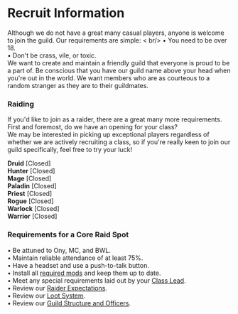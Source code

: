 # Recruit Information

Although we do not have a great many casual players, anyone is welcome to join the guild. Our requirements are simple: < br/>
• You need to be over 18. <br />
• Don't be crass, vile, or toxic. <br />
We want to create and maintain a friendly guild that everyone is proud to be a part of. Be conscious that you have our guild name above your head when you're out in the world. We want members who are as courteous to a random stranger as they are to their guildmates.

### Raiding
If you'd like to join as a raider, there are a great many more requirements. First and foremost, do we have an opening for your class? <br />
We may be interested in picking up exceptional players regardless of whether we are actively recruiting a class, so if you're really keen to join our guild specifically, feel free to try your luck!

**Druid** [Closed] <br />
**Hunter** [Closed] <br />
**Mage** [Closed] <br />
**Paladin** [Closed] <br />
**Priest** [Closed] <br />
**Rogue** [Closed] <br />
**Warlock** [Closed] <br />
**Warrior** [Closed] <br />

### Requirements for a Core Raid Spot
• Be attuned to Ony, MC, and BWL. <br />
• Maintain reliable attendance of at least 75%. <br />
• Have a headset and use a push-to-talk button. <br />
• Install all [required mods](https://tilted-gryphons.github.io/raider-expectations.html) and keep them up to date. <br />
• Meet any special requirements laid out by your [Class Lead](https://tilted-gryphons.github.io/guild-structure.html). <br />
• Review our [Raider Expectations](https://tilted-gryphons.github.io/raider-expectations.html). <br />
• Review our [Loot System](https://tilted-gryphons.github.io/loot.html). <br />
• Review our [Guild Structure and Officers](https://tilted-gryphons.github.io/guild-structure.html).
